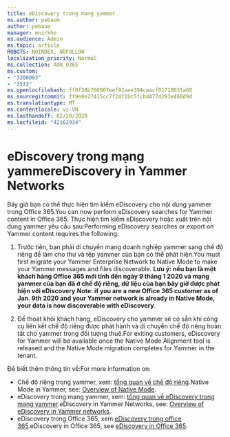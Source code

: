 ```yaml
---
title: eDiscovery trong mạng yammer
ms.author: pebaum
author: pebaum
manager: mnirkhe
ms.audience: Admin
ms.topic: article
ROBOTS: NOINDEX, NOFOLLOW
localization_priority: Normal
ms.collection: Adm_O365
ms.custom:
- "3200003"
- "3533"
ms.openlocfilehash: ff0f38b760007eef92aee394caacf01710031a68
ms.sourcegitcommit: ff9e8e27415cc7f24f1bc5fcbd477d293e460d9d
ms.translationtype: MT
ms.contentlocale: vi-VN
ms.lasthandoff: 02/20/2020
ms.locfileid: "42162934"
---
```

# <a name="ediscovery-in-yammer-networks"></a><span data-ttu-id="9ddcb-102">eDiscovery trong mạng yammer</span><span class="sxs-lookup"><span data-stu-id="9ddcb-102">eDiscovery in Yammer Networks</span></span>

<span data-ttu-id="9ddcb-103">Bây giờ bạn có thể thực hiện tìm kiếm eDiscovery cho nội dung yammer trong Office 365.</span><span class="sxs-lookup"><span data-stu-id="9ddcb-103">You can now perform eDiscovery searches for Yammer content in Office 365.</span></span>  <span data-ttu-id="9ddcb-104">Thực hiện tìm kiếm eDiscovery hoặc xuất trên nội dung yammer yêu cầu sau:</span><span class="sxs-lookup"><span data-stu-id="9ddcb-104">Performing eDiscovery searches or export on Yammer content requires the following:</span></span>

1. <span data-ttu-id="9ddcb-105">Trước tiên, bạn phải di chuyển mạng doanh nghiệp yammer sang chế độ riêng để làm cho thư và tệp yammer của bạn có thể phát hiện.</span><span class="sxs-lookup"><span data-stu-id="9ddcb-105">You must first migrate your Yammer Enterprise Network to Native Mode to make your Yammer messages and files discoverable.</span></span> <span data-ttu-id="9ddcb-106">**Lưu ý: nếu bạn là một khách hàng Office 365 mới tính đến ngày 9 tháng 1 2020 và mạng yammer của bạn đã ở chế độ riêng, dữ liệu của bạn bây giờ được phát hiện với eDiscovery**.</span><span class="sxs-lookup"><span data-stu-id="9ddcb-106">**Note: if you are a new Office 365 customer as of Jan. 9th 2020 and your Yammer network is already in Native Mode, your data is now discoverable with eDiscovery**.</span></span>

2. <span data-ttu-id="9ddcb-107">Để thoát khỏi khách hàng, eDiscovery cho yammer sẽ có sẵn khi công cụ liên kết chế độ riêng được phát hành và di chuyển chế độ riêng hoàn tất cho yammer trong đối tượng thuê.</span><span class="sxs-lookup"><span data-stu-id="9ddcb-107">For exiting customers, eDiscovery for Yammer will be available once the Native Mode Alignment tool is released and the Native Mode migration completes for Yammer in the tenant.</span></span>

<span data-ttu-id="9ddcb-108">Để biết thêm thông tin về:</span><span class="sxs-lookup"><span data-stu-id="9ddcb-108">For more information on:</span></span>

- <span data-ttu-id="9ddcb-109">Chế độ riêng trong yammer, xem: [tổng quan về chế độ riêng](https://docs.microsoft.com/yammer/configure-your-yammer-network/overview-native-mode).</span><span class="sxs-lookup"><span data-stu-id="9ddcb-109">Native Mode in Yammer, see: [Overview of Native Mode](https://docs.microsoft.com/yammer/configure-your-yammer-network/overview-native-mode).</span></span>
- <span data-ttu-id="9ddcb-110">eDiscovery trong mạng yammer, xem: [tổng quan về eDiscovery trong mạng yammer](https://docs.microsoft.com/en-us/yammer/manage-security-and-compliance/overview-of-ediscovery).</span><span class="sxs-lookup"><span data-stu-id="9ddcb-110">eDiscovery in Yammer Networks, see: [Overview of eDiscovery in Yammer networks](https://docs.microsoft.com/en-us/yammer/manage-security-and-compliance/overview-of-ediscovery).</span></span>
- <span data-ttu-id="9ddcb-111">eDiscovery trong Office 365, xem [eDiscovery trong office 365](https://docs.microsoft.com/en-us/microsoft-365/compliance/ediscovery).</span><span class="sxs-lookup"><span data-stu-id="9ddcb-111">eDiscovery in Office 365, see [eDiscovery in Office 365](https://docs.microsoft.com/en-us/microsoft-365/compliance/ediscovery).</span></span>
